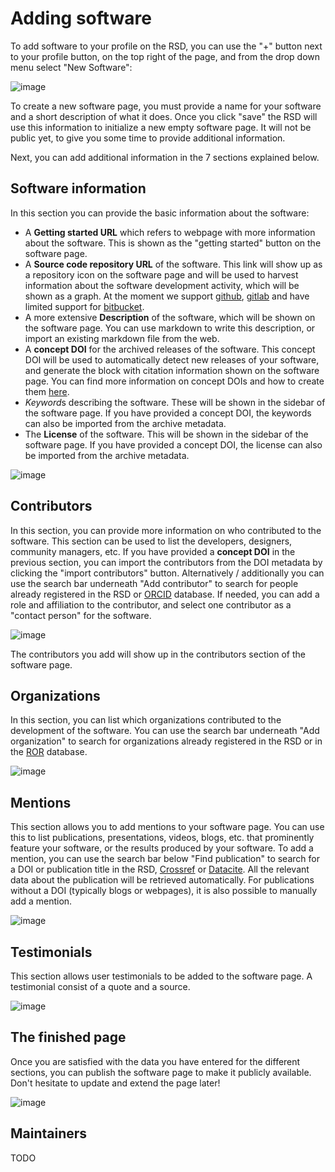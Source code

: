 <!--
SPDX-FileCopyrightText: 2022 Jesús García Gonzalez (Netherlands eScience Center) <j.g.gonzalez@esciencecenter.nl>
SPDX-FileCopyrightText: 2022 Netherlands eScience Center

SPDX-License-Identifier: CC-BY-4.0
-->

# Adding software

To add software to your profile on the RSD, you can use the "+" button next to your profile button, on the top right of the page, and from the drop down menu select "New Software":

![image](/new-software.gif)

To create a new software page, you must provide a name for your software and a short description of what it does. Once you click "save" the RSD will use this information to initialize a new empty software page. It will not be public yet, to give you some time to provide additional information.

Next, you can add additional information in the 7 sections explained below. 

## Software information

In this section you can provide the basic information about the software: 

- A **Getting started URL** which refers to webpage with more information about the software. This is shown as the "getting started" button on the software page. 
- A **Source code repository URL** of the software. This link will show up as a repository icon on the software page and will be used to harvest information about the software development activity, which will be shown as a graph. At the moment we support [github](), [gitlab]() and have limited support for [bitbucket](). 
- A more extensive **Description** of the software, which will be shown on the software page. You can use markdown to write this description, or import an existing markdown file from the web.
- A **concept DOI** for the archived releases of the software. This concept DOI will be used to automatically detect new releases of your software, and generate the block with citation information shown on the software page. You can find more information on concept DOIs and how to create them [here]().
- *Keyword*s describing the software. These will be shown in the sidebar of the software page. If you have provided a concept DOI, the keywords can also be imported from the archive metadata. 
- The **License** of the software. This will be shown in the sidebar of the software page. If you have provided a concept DOI, the license can also be imported from the archive metadata. 

![image](/software-information.gif)

## Contributors

In this section, you can provide more information on who contributed to the software. This section can be used to list the developers, designers, community managers, etc. If you 
have provided a **concept DOI** in the previous section, you can import the contributors from the DOI metadata by clicking the "import contributors" button. Alternatively / 
additionally you can use the search bar underneath "Add contributor" to search for people already registered in the RSD or [ORCID](https://orcid.org) database. If needed, you can 
add a role and affiliation to the contributor, and select one contributor as a "contact person" for the software.

![image](/contributors.gif)

The contributors you add will show up in the contributors section of the software page.

## Organizations

In this section, you can list which organizations contributed to the development of the software. You can use the search bar underneath "Add organization" to search for 
organizations already registered in the RSD or in the [ROR](https://ROR.org) database. 

![image](/organizations.gif)

## Mentions

This section allows you to add mentions to your software page. You can use this to list publications, presentations, videos, blogs, etc. that prominently feature your software, or the results produced by your software. 
To add a mention, you can use the search bar below "Find publication" to search for a DOI or publication title in the RSD, [Crossref](https://www.crossref.org/) or [Datacite](https://datacite.org/). All the relevant data about the publication will be retrieved automatically. For publications without a DOI (typically blogs or webpages), it is also possible to manually add a mention.  

![image](/mentions.gif)

## Testimonials

This section allows user testimonials to be added to the software page. A testimonial consist of a quote and a source. 

![image](/testimonials.gif)

## The finished page

Once you are satisfied with the data you have entered for the different sections, you can publish the software page to make it publicly available. Don't hesitate to update and extend the page later!

![image](/finale.gif)

## Maintainers

TODO
